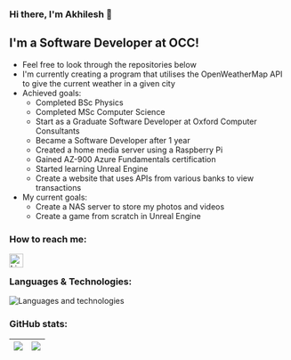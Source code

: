 ### Hi there, I'm Akhilesh 👋

## I'm a Software Developer at OCC!

- Feel free to look through the repositories below
- I'm currently creating a program that utilises the OpenWeatherMap API to give the current weather in a given city
- Achieved goals:
  - Completed BSc Physics
  - Completed MSc Computer Science
  - Start as a Graduate Software Developer at Oxford Computer Consultants
  - Became a Software Developer after 1 year
  - Created a home media server using a Raspberry Pi
  - Gained AZ-900 Azure Fundamentals certification
  - Started learning Unreal Engine
  - Create a website that uses APIs from various banks to view transactions
- My current goals:
  - Create a NAS server to store my photos and videos
  - Create a game from scratch in Unreal Engine

### How to reach me:
<a href="https://www.linkedin.com/in/akhileshpai/"><img align="left" alt="LinkedIn" height="25px" src="https://img.shields.io/badge/LinkedIn-0077B5?style=for-the-badge&logo=linkedin&logoColor=white" /></a>
<br/>

### Languages  & Technologies:
![Languages and technologies](https://skillicons.dev/icons?i=ts,py,java,cs,c,haskell,html,css,latex,md,js,react,vscode,visualstudio,sqlite,nodejs,azure,unreal,docker,jest,git,dotnet,express,css&perline=6&theme=dark)

### GitHub stats:
| <a><img align="center" src="https://github-readme-stats-zcappai.vercel.app/api/top-langs/?username=zcappai&langs_count=20&theme=tokyonight&hide=jupyter%20notebook,tex&size_weight=0.5&count_weight=0.5&layout=compact" /></a> | <a><img align="center" src="https://github-readme-stats-zcappai.vercel.app/api?username=zcappai&show_icons=true&theme=tokyonight" /></a> |
| ------------- | ------------- |
